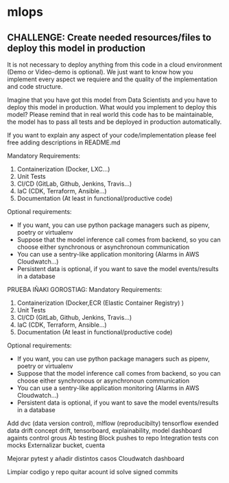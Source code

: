 # mlops


## CHALLENGE: Create needed resources/files to deploy this model in production

It is not necessary to deploy anything from this code in a cloud environment (Demo or Video-demo is optional). We just
want to know how you implement every aspect we requiere and the quality of the implementation and code structure.

Imagine that you have got this model from Data Scientists and you have to deploy this model in production. What would
you implement to deploy this model? Please remind that in real world this code has to be maintainable, the model has
to pass all tests and be deployed in production automatically.

If you want to explain any aspect of your code/implementation please feel free adding descriptions in README.md

Mandatory Requirements:

1. Containerization (Docker, LXC...)
2. Unit Tests
2. CI/CD (GitLab, Github, Jenkins, Travis...)
3. IaC (CDK, Terraform, Ansible...)
4. Documentation (At least in functional/productive code)

Optional requirements:

- If you want, you can use python package managers such as pipenv, poetry or virtualenv
- Suppose that the model inference call comes from backend, so you can choose either synchronous or asynchronoun communication
- You can use a sentry-like application monitoring (Alarms in AWS Cloudwatch...)
- Persistent data is optional, if you want to save the model events/results in a database

PRUEBA IÑAKI GOROSTIAG:
Mandatory Requirements:

1. Containerization (Docker,ECR (Elastic Container Registry) )
2. Unit Tests
2. CI/CD (GitLab, Github, Jenkins, Travis...)
3. IaC (CDK, Terraform, Ansible...)
4. Documentation (At least in functional/productive code)

Optional requirements:

- If you want, you can use python package managers such as pipenv, poetry or virtualenv
- Suppose that the model inference call comes from backend, so you can choose either synchronous or asynchronoun communication
- You can use a sentry-like application monitoring (Alarms in AWS Cloudwatch...)
- Persistent data is optional, if you want to save the model events/results in a database


Add dvc (data version control), mlflow (reproducibilty) tensorflow exended data drift concept drift, tensorboard, explainability, model dashboard againts control grous
Ab testing
Block pushes to repo
Integration tests con mocks
Externalizar bucket, cuenta

Mejorar pytest y añadir distintos casos
Cloudwatch dashboard

Limpiar codigo y repo
quitar acount id
solve signed commits


